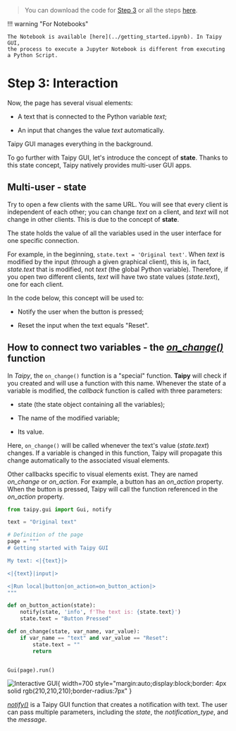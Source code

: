 > You can download the code for
<a href="./../src/step_03.py" download>Step 3</a> 
or all the steps <a href="./../src/src.zip" download>here</a>. 

!!! warning "For Notebooks"

    The Notebook is available [here](../getting_started.ipynb). In Taipy GUI, 
    the process to execute a Jupyter Notebook is different from executing a Python Script.

# Step 3: Interaction

Now, the page has several visual elements:

- A text that is connected to the Python variable *text*;

- An input that changes the value *text* automatically.

Taipy GUI manages everything in the background.

To go further with Taipy GUI, let's introduce the concept of **state**. Thanks to this state 
concept, Taipy natively provides multi-user GUI apps.

## Multi-user - state

Try to open a few clients with the same URL. You will see that every client is independent of 
each other; you can change *text* on a client, and *text* will not change in other clients. This 
is due to the concept of **state**.

The state holds the value of all the variables used in the user interface for one specific 
connection.

For example, in the beginning, `state.text = 'Original text'`. When *text* is modified by the 
input (through a given graphical client), this is, in fact, *state.text* that is modified, not 
*text* (the global Python variable). Therefore, if you open two different clients, *text* will 
have two state values (*state.text*), one for each client.

In the code below, this concept will be used to:

- Notify the user when the button is pressed;

- Reset the input when the text equals "Reset".

## How to connect two variables - the *[on_change()](../../../../manuals/gui/callbacks.md)* function

In *Taipy*, the `on_change()` function is a "special" function. **Taipy** will check if you 
created and will use a function with this name. Whenever the state of a variable is modified, 
the *callback* function is called with three parameters:

- state (the state object containing all the variables);

- The name of the modified variable;

- Its value.

Here, `on_change()` will be called whenever the text's value (*state.text*) changes. If a 
variable is changed in this function, Taipy will propagate this change automatically to the 
associated visual elements.

Other callbacks specific to visual elements exist. They are named _on_change_ or _on_action_. 
For example, a button has an _on_action_ property. When the button is pressed, Taipy will call 
the function referenced in the _on_action_ property.

```python
from taipy.gui import Gui, notify

text = "Original text"

# Definition of the page
page = """
# Getting started with Taipy GUI

My text: <|{text}|>

<|{text}|input|>

<|Run local|button|on_action=on_button_action|>
"""

def on_button_action(state):
    notify(state, 'info', f'The text is: {state.text}')
    state.text = "Button Pressed"

def on_change(state, var_name, var_value):
    if var_name == "text" and var_value == "Reset":
        state.text = ""
        return


Gui(page).run()
```

![Interactive GUI](result.png){ width=700 style="margin:auto;display:block;border: 4px solid rgb(210,210,210);border-radius:7px" }

[_notify()_](../../../../manuals/gui/notifications.md) is a Taipy GUI function that creates a 
notification with text. The user can pass multiple parameters, including the _state_, the 
_notification_type_, and the _message_.
